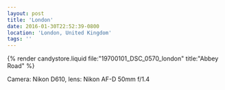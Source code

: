 ```yaml
---
layout: post
title: 'London'
date: 2016-01-30T22:52:39-0800
location: 'London, United Kingdom'
tags: ''
---
```


{% render candystore.liquid file:"19700101_DSC_0570_london" title:"Abbey Road" %}

Camera: Nikon D610, lens: Nikon AF-D 50mm f/1.4
